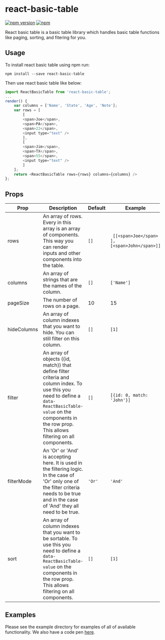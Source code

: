 # react-basic-table

[![npm version](https://badge.fury.io/js/react-basic-table.svg)](https://badge.fury.io/js/react-basic-table)
[![npm](http://img.shields.io/npm/dm/react-basic-table.svg)](https://npmjs.org/package/react-basic-table)

React basic table is a basic table library which handles basic table functions like paging, sorting, and fitering for you.

## Usage

To install react basic table using npm run:
```
npm install --save react-basic-table
```
Then use react basic table like below:
```javascript
import ReactBasicTable from 'react-basic-table';
...
render() {
    var columns = ['Name', 'State', 'Age', 'Note'];
    var rows = [
        [
        <span>Joe</span>,
        <span>PA</span>,
        <span>22</span>,
        <input type="text" />
        ],
        [
        <span>Jim</span>,
        <span>TX</span>,
        <span>55</span>,
        <input type="text" />
        ]
    ];
    return <ReactBasicTable rows={rows} columns={columns} />
};
```

## Props
| Prop | Description | Default | Example |
| --- | --- | --- | --- |
| rows | An array of rows. Every in this array is an array of components. This way you can render inputs and other components into the table. | ```[]``` | ``` [[<span>Joe</span> ],[<span>John</span>]]```
| columns | An array of strings that are the names of the column.  | ```[]``` | ```['Name']``` |
| pageSize | The number of rows on a page. | 10 | 15 |
| hideColumns | An array of column indexes that you want to hide. You can still filter on this column. | ```[]``` | ```[1]``` | 
| filter | An array of objects ({id, match}) that define filter criteria and column index. To use this you need to define a ```data-ReactBasicTable-value``` on the components in the row prop. This allows filtering on all components. | ```[]``` | ```[{id: 0, match: 'John'}]``` |
| filterMode | An 'Or' or 'And' is accepting here. It is used in the filtering logic. In the case of 'Or' only one of the filter criteria needs to be true and in the case of 'And' they all need to be true. | ```'Or'``` | ```'And'``` |
| sort | An array of column indexes that you want to be sortable. To use this you need to define a ```data-ReactBasicTable-value``` on the components in the row prop. This allows filtering on all components. | ```[]``` | ```[1]``` |

## Examples

Please see the example directory for examples of all of available functionality. We also have a code pen [here](http://codepen.io/brettjthom/pen/rWobNO).